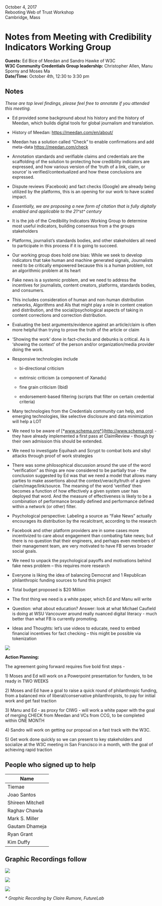 October 4, 2017<br>
Rebooting Web of Trust Workshop<br>
Cambridge, Mass

# Notes from Meeting with Credibility Indicators Working Group

**Guests:** Ed Bice of Meedan and Sandro Hawke of W3C<br>
**W3C Community Credentials Group leadership:** Christopher Allen, Manu Sporny and Moses Ma<br>
**Date/Time:** October 4th, 12:30 to 3:30 pm

## Notes

*These are top level findings, please feel free to annotate if you
attended this meeting.*

-   Ed provided some background about his history and the history of
    Meedan, which builds digital tools for global journalism
    and translation.

-   History of Meedan: https://meedan.com/en/about/

-   Meedan has a solution called “Check” to enable confirmations and add
    meta-data https://meedan.com/check

<!-- -->

-   Annotation standards and verifiable claims and credentials are the
    scaffolding of the solution to protecting how credibility indicators
    are expressed, and how various version of the ‘truth of a link,
    claim, or source’ is verified/contextualized and how these
    conclusions are expressed.

-   Dispute reviews (Facebook) and fact checks (Google) are already
    being utilized by the platforms, this is an opening for our work to
    have scaled impact.

-   *Essentially, we are proposing a new form of citation that is fully
    digitally enabled and applicable to the 21^st^ century*

-   It is the job of the Credibility Indicators Working Group to
    determine most useful indicators, building consensus from a the
    groups stakeholders

-   Platforms, journalist’s standards bodies, and other stakeholders all
    need to participate in this process if it is going to succeed.

-   Our working group does hold one bias: While we seek to develop
    indicators that take human and machine generated signals,
    Journalists need to be critically empowered because this is a human
    problem, not an algorithmic problem at its heart

-   Fake news is a systemic problem, and we need to address the
    incentives for journalists, content creators, platforms, standards
    bodies, and consumers.

-   This includes consideration of human and non-human distribution
    networks, Algorithms and AIs that might play a role in content
    creation and distribution, and the social/psychological aspects of
    taking in content corrections and correction distribution.

-   Evaluating the best arguments/evidence against an article/claim is
    often more helpful than trying to prove the truth of the article or
    claim

-   ‘Showing the work’ done in fact-checks and debunks is critical. As
    is ‘showing the context’ of the person and/or organization/media
    provider doing the work.

-   Responsive technologies include

    -   bi-directional criticism

    -   extrinsic criticism (a component of Xanadu)

    -   fine grain criticism (Ibid)

    -   endorsement-based filtering (scripts that filter on certain
        credential criteria)

-   Many technologies from the Credentials community can help, and
    emerging technologies, like selective disclosure and data
    minimization will help a LOT

-   We need to be aware of [*www.schema.org*](http://www.schema.org) -
    they have already implemented a first pass at ClaimReview - though
    by their own admission this should be extended.

-   We need to investigate Equihash and Scrypt to combat bots and sibyl
    attacks through proof of work strategies

-   There was some philosophical discussion around the use of the word
    “verification” as things are now considered to be partially true -
    the conclusion suggested by Ed was that we need a model that allows
    many parties to make assertions about the context/veracity/truth of
    a given claim/image/link/source. The meaning of the word ‘verified’
    then becomes a function of how effectively a given system user has
    deployed that word. And the measure of effectiveness is likely to be
    a combination of performance broadly defined and performance defined
    within a network (or other) filter.

-   Psychological perspective: Labeling a source as “Fake News” actually
    encourages its distribution by the recalcitrant, according to the
    research

-   Facebook and other platform providers are in some cases more
    incentivized to care about engagement than combating fake news; but
    there is no question that their engineers, and perhaps even members
    of their management team, are very motivated to have FB serves
    broader social goals.

-   We need to unpack the psychological payoffs and motivations behind
    fake news problem – this requires more research

-   Everyone is liking the idea of balancing Democrat and 1 Republican
    philanthropic funding sources to fund this project

-   Total budget proposed is \$20 Million

-   The first thing we need is a white paper, which Ed and Manu will
    write

-   Question: what about education? Answer: look at what Michael
    Caufield is doing at WSU Vancouver around really nuanced digital
    literacy - much better than what FB is currently promoting.

-   Ideas and Thoughts: let’s use videos to educate, need to embed
    financial incentives for fact checking – this might be possible via
    tokenization

![](graphics/0-fake-news-0a.png)

**Action Planning:**

The agreement going forward requires five bold first steps -

1\) Moses and Ed will work on a Powerpoint presentation for funders, to
be ready in TWO WEEKS

2\) Moses and Ed have a goal to raise a quick round of philanthropic
funding, from a balanced mix of liberal/conservative philanthropists, to
pay for initial work and get fast traction

3\) Manu and Ed - as proxy for CIWG - will work a white paper with the
goal of merging CHECK from Meedan and VCs from CCG, to be completed
within ONE MONTH

4\) Sandro will work on getting our proposal on a fast track with the W3C.

5\) Get work done quickly so we can present to key stakeholders and
socialize at the W3C meeting in San Francisco in a month, with the goal
of achieving rapid traction

## People who signed up to help

Name          |
  ------------------|
  Tiemae             |
  Joao Santos        |
  Shireen Mitchell   |
  Raghav Chawla      |
  Mark S. Miller     |
  Gautam Dhameja     |
  Ryan Grant         |
  Kim Duffy          |

## Graphic Recordings follow

![](graphics/0-fake-news-1a.png)

![](graphics/0-fake-news-2a.png)

![](graphics/0-fake-news-3a.png)

*\* Graphic Recording by Claire Rumore, FutureLab*
